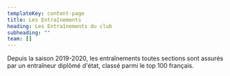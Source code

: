 ```yaml
---
templateKey: content-page
title: Les Entraînements
heading: Les Entraînements du club
subheading: ""
team: []
---
```

Depuis la saison 2019-2020, les entraînements toutes sections sont assurés par un entraîneur diplômé d'état, classé parmi le top 100 français.